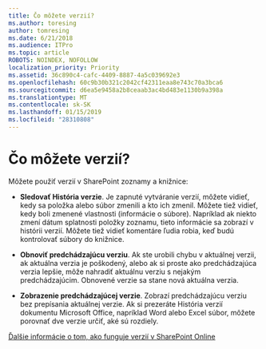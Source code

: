 ```yaml
---
title: Čo môžete verzií?
ms.author: toresing
author: tomresing
ms.date: 6/21/2018
ms.audience: ITPro
ms.topic: article
ROBOTS: NOINDEX, NOFOLLOW
localization_priority: Priority
ms.assetid: 36c890c4-cafc-4409-8887-4a5c039692e3
ms.openlocfilehash: 60c9b30b321c2042cf42311eaa8e743c70a3bca6
ms.sourcegitcommit: d6ea5e9458a2b8ceaab3ac4bd483e1130b9a398a
ms.translationtype: MT
ms.contentlocale: sk-SK
ms.lasthandoff: 01/15/2019
ms.locfileid: "28310808"
---
```

# <a name="what-can-i-do-with-versioning"></a>Čo môžete verzií?

Môžete použiť verzií v SharePoint zoznamy a knižnice:
  
- **Sledovať História verzie**. Je zapnuté vytváranie verzií, môžete vidieť, kedy sa položka alebo súbor zmenili a kto ich zmenil. Môžete tiež vidieť, kedy boli zmenené vlastnosti (informácie o súbore). Napríklad ak niekto zmení dátum splatnosti položky zoznamu, tieto informácie sa zobrazí v histórii verzií. Môžete tiež vidieť komentáre ľudia robia, keď budú kontrolovať súbory do knižnice. 
    
- **Obnoviť predchádzajúcu verziu**. Ak ste urobili chybu v aktuálnej verzii, ak aktuálna verzia je poškodený, alebo ak si proste ako predchádzajúca verzia lepšie, môže nahradiť aktuálnu verziu s nejakým predchádzajúcim. Obnovené verzie sa stane nová aktuálna verzia. 
    
- **Zobrazenie predchádzajúcej verzie**. Zobrazí predchádzajúcu verziu bez prepísania aktuálnej verzie. Ak si prezeráte História verzií dokumentu Microsoft Office, napríklad Word alebo Excel súbor, môžete porovnať dve verzie určiť, aké sú rozdiely. 
    
[Ďalšie informácie o tom, ako funguje verzií v SharePoint Online](https://go.microsoft.com/fwlink/?linkid=875710)
  

